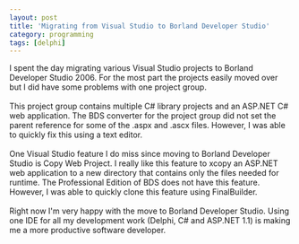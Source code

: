 ```yaml
---
layout: post
title: 'Migrating from Visual Studio to Borland Developer Studio'
category: programming
tags: [delphi]
---
```


I spent the day migrating various Visual Studio projects to Borland Developer Studio 2006.  For the most part the projects easily moved over but I did have some problems with one project group.  <br /><br />This project group contains multiple C# library projects and an ASP.NET C# web application.  The BDS converter for the project group did not set the parent reference for some of the .aspx and .ascx files.  However, I was able to quickly fix this using a text editor.<br /><br />One Visual Studio feature I do miss since moving to Borland Developer Studio is Copy Web Project.  I really like this feature to xcopy an ASP.NET web application to a new directory that contains only the files needed for runtime.  The Professional Edition of BDS does not have this feature.  However, I was able to quickly clone this feature using FinalBuilder.<br /><br />Right now I'm very happy with the move to Borland Developer Studio.  Using one IDE for all my development work (Delphi, C# and ASP.NET 1.1) is making me a more productive software developer.
